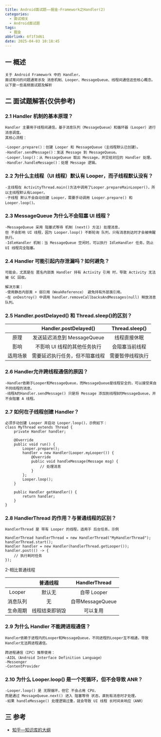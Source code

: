 ```yaml
---
title: Android面试题——掘金-Framework之Handler(2)
categories:
  - 面试相关
  - Android面试题
tags:
  - 掘金
abbrlink: 6f1f3d61
date: 2025-04-03 10:18:45
---
```

## 一 概述

```
关于 Android Framework 中的 Handler，
面试常问的问题通常涉及 消息机制、Looper、MessageQueue、线程间通信这些核心概念。
以下是一些高频面试题及解析
```

<!--more-->

## 二 面试题解答(仅供参考)

### 2.1 Handler 机制的基本原理？

```
Handler 主要用于线程间通信，基于消息队列（MessageQueue）和循环器（Looper）进行消息调度。
其核心流程：

-Looper.prepare()：创建 Looper 和 MessageQueue（主线程默认已创建）。
-Handler.sendMessage()：发送 Message 到 MessageQueue。
-Looper.loop()：从 MessageQueue 取出 Message，并交给对应的 Handler 处理。
-Handler.handleMessage()：处理 Message 逻辑。
```

### 2.2 为什么主线程（UI 线程）默认有 Looper，而子线程默认没有？

```
-主线程在 ActivityThread.main()方法中调用了Looper.prepareMainLooper()，所以主线程默认有Looper。
-子线程 默认不会自动创建 Looper，需要手动调用 Looper.prepare() 和 Looper.loop()。
```

### 2.3 MessageQueue 为什么不会阻塞 UI 线程？

```
-MessageQueue 采用 阻塞式等待 机制 (next() 方法) 处理消息，
但 不会影响 UI 线程，因为 Looper.loop() 不断轮询 队列，只有消息到达时才会被唤醒执行。
-IdleHandler 机制：当 MessageQueue 空闲时，可以执行 IdleHandler 任务，防止 UI 线程完全阻塞。
```

### 2.4 Handler 可能引起内存泄漏吗？如何避免？

```
可能会，尤其是在 匿名内部类 Handler 持有 Activity 引用 时，导致 Activity 无法被 GC 回收。

解决方案：
-使用静态内部类 + 弱引用（WeakReference） 避免持有外部类引用。
-在 onDestroy() 中调用 handler.removeCallbacksAndMessages(null) 释放消息队列。
```

### 2.5 Handler.postDelayed() 和 Thread.sleep()的区别？

|          |     Handler.postDelayed()      |  Thread.sleep()  |
| :------: | :----------------------------: | :--------------: |
|   原理   |  发送延迟消息到 MessageQueue   |   线程直接休眠   |
|   影响   |  不影响 UI 线程的其他任务执行  |  会阻塞当前线程  |
| 适用场景 | 需要延迟执行任务，但不阻塞线程 | 需要暂停线程执行 |

### 2.6 Handler允许跨线程通信的原因？

```
-Handler依赖于Looper和MessageQueue，而MessageQueue是线程安全的，可以接受来自不同线程的消息。
-线程A的Handler.sendMessage() 只是将 Message 添加到线程B的MessageQueue，并不会阻塞 A 线程。
```

### 2.7 如何在子线程创建 Handler？

```
必须手动创建 Looper 并启动 Looper.loop()，示例如下：
class MyThread extends Thread {
    private Handler handler;

    @Override
    public void run() {
        Looper.prepare();
        handler = new Handler(Looper.myLooper()) {
            @Override
            public void handleMessage(Message msg) {
                // 处理消息
            }
        };
        Looper.loop();
    }

    public Handler getHandler() {
        return handler;
    }
}
```

### 2.8 HandlerThread 的作用？与普通线程的区别？

```
HandlerThread 是 带有 Looper 的线程，适用于 后台任务，示例

HandlerThread handlerThread = new HandlerThread("MyHandlerThread");
handlerThread.start();
Handler handler = new Handler(handlerThread.getLooper());
handler.post(() -> {
    // 执行耗时任务
});
```

2-相比普通线程

|          |    普通线程    |  HandlerThread   |
| :------: | :------------: | :--------------: |
|  Looper  |     默认无     |   自带 Looper    |
| 消息队列 |       无       | 自带MessageQueue |
| 生命周期 | 线程结束即销毁 |     可以复用     |

### 2.9 为什么 Handler 不能跨进程通信？

```
Handler依赖于进程内的Looper和MessageQueue，不同进程的Looper互不相通，导致Handler无法跨进程通信。

跨进程通信（IPC）推荐使用：
-AIDL（Android Interface Definition Language）
-Messenger
-ContentProvider
```

### 2.10 为什么 Looper.loop() 是一个死循环，但不会导致 ANR？

```
-Looper.loop() 是 无限循环，但它 不会占用 CPU，
而是通过 MessageQueue.next() 进入 阻塞等待 状态，直到有消息时才处理。
-如果 handleMessage() 处理逻辑过重，就会导致 UI 线程 长时间未响应（ANR）
```


##  三 参考

* [知乎—知识库的大纲](https://juejin.cn/post/7480464724096057381)